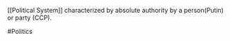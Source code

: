 [[Political System]] characterized by absolute authority by a person(Putin) or party (CCP).

#Politics 
